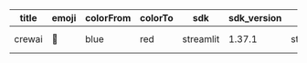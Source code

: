 |title           | emoji | colorFrom | colorTo |    sdk    | sdk_version | app_file      |  pinned  | license     | short_description          |
|----------------|-------|-----------|---------|-----------|-------------|---------------|----------|-------------|----------------------------|
|crewai          |  🐨   | blue      | red     | streamlit | 1.37.1     | streamlit.py |  false    | apache-2.0  | refined crew               |



